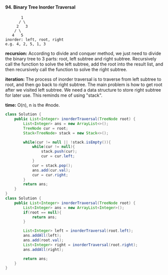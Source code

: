 #### 94. Binary Tree Inorder Traversal
```
       1
      / \
     2   3
    / \
   4   5
inorder: left, root, right
e.g. 4, 2, 5, 1, 3
```
__recursion:__
According to divide and conquer method, we just need to divide the binary tree to 3 parts: root, left subtree and right subtree. Recursively call the function to solve the left subtree, add the root into the result list, and then recursively call the function to solve the right subtree.

__iteration:__
The process of inorder traversal is to traverse from left subtree to root, and then go back to right subtree. The main problem is how to get root after we visited left subtree. We need a data structure to store right subtree for later use. This reminds me of using "stack".

__time:__ O(n), n is the #node.
```java
class Solution {
    public List<Integer> inorderTraversal(TreeNode root) {
        List<Integer> ans = new ArrayList<>();
        TreeNode cur = root;
        Stack<TreeNode> stack = new Stack<>();

        while(cur != null || !stack.isEmpty()){
            while(cur != null){
                stack.push(cur);
                cur = cur.left;
            }
            cur = stack.pop();
            ans.add(cur.val);
            cur = cur.right;
        }
        return ans;
    }
}
class Solution {
    public List<Integer> inorderTraversal(TreeNode root) {        
        List<Integer> ans = new ArrayList<Integer>();
        if(root == null){
            return ans;
        }

        List<Integer> left = inorderTraversal(root.left);
        ans.addAll(left);
        ans.add(root.val);
        List<Integer> right = inorderTraversal(root.right);
        ans.addAll(right);

        return ans;
    }
}
```
